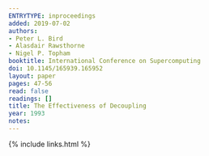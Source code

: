 ```yaml
---
ENTRYTYPE: inproceedings
added: 2019-07-02
authors:
- Peter L. Bird
- Alasdair Rawsthorne
- Nigel P. Topham
booktitle: International Conference on Supercomputing
doi: 10.1145/165939.165952
layout: paper
pages: 47-56
read: false
readings: []
title: The Effectiveness of Decoupling
year: 1993
notes:
---
```

{% include links.html %}
